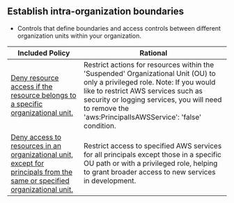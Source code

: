 ## Establish intra-organization boundaries

* Controls that define boundaries and access controls between different organization units within your organization.


| Included Policy | Rational | 
|-------------|-------------|
|[Deny resource access if the resource belongs to a specific organizational unit.](Deny-resource-access-if-the-resource-belongs-to-a-specific-organizational-unit.json) | Restrict actions for resources within the 'Suspended' Organizational Unit (OU) to only a privileged role. Note: If you would like to restrict AWS services such as security or logging services, you will need to remove the 'aws:PrincipalIsAWSService': 'false' condition.|
|[Deny access to resources in an organizational unit, except for principals from the same or specified organizational unit.](Deny-access-to-resources-in-an-organizational-unit,except-for-principals-from-the-same-or-specified-organizational-unit.json) | Restrict access to specified AWS services for all principals except those in a specific OU path or with a privileged role, helping to grant broader access to new services in development.  |
